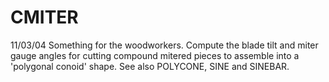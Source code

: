 ﻿# CMITER
11/03/04	Something for the woodworkers. Compute the blade tilt and miter gauge angles for cutting compound mitered pieces to assemble into a 'polygonal conoid' shape. See also POLYCONE, SINE and SINEBAR.
